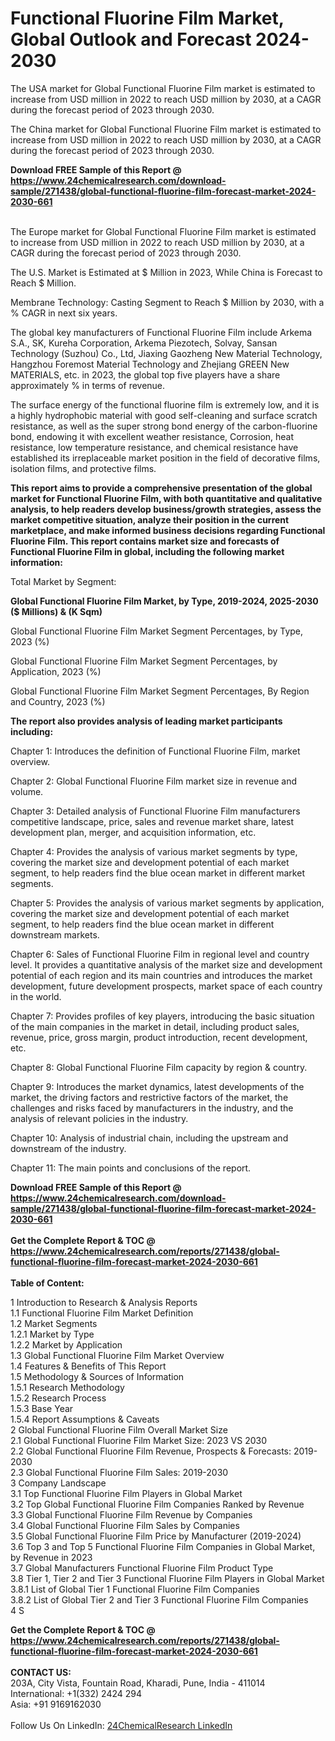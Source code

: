 <h1>Functional Fluorine Film Market, Global Outlook and Forecast 2024-2030</h1><p>The USA market for Global Functional Fluorine Film market is estimated to increase from USD million in 2022 to reach USD million by 2030, at a CAGR during the forecast period of 2023 through 2030.</p><p>
</p><p>The China market for Global Functional Fluorine Film market is estimated to increase from USD million in 2022 to reach USD million by 2030, at a CAGR during the forecast period of 2023 through 2030.</p><div><b>Download FREE Sample of this Report @ 
            <a href="https://www.24chemicalresearch.com/download-sample/271438/global-functional-fluorine-film-forecast-market-2024-2030-661">
            https://www.24chemicalresearch.com/download-sample/271438/global-functional-fluorine-film-forecast-market-2024-2030-661</a></b></div><br><p>
</p><p>The Europe market for Global Functional Fluorine Film market is estimated to increase from USD million in 2022 to reach USD million by 2030, at a CAGR during the forecast period of 2023 through 2030.</p><p>
The U.S. Market is Estimated at $ Million in 2023, While China is Forecast to Reach $ Million.</p><p>
Membrane Technology: Casting Segment to Reach $ Million by 2030, with a % CAGR in next six years.</p><p>
The global key manufacturers of Functional Fluorine Film include Arkema S.A., SK, Kureha Corporation, Arkema Piezotech, Solvay, Sansan Technology (Suzhou) Co., Ltd, Jiaxing Gaozheng New Material Technology, Hangzhou Foremost Material Technology and Zhejiang GREEN New MATERIALS, etc. in 2023, the global top five players have a share approximately % in terms of revenue.</p><p>
The surface energy of the functional fluorine film is extremely low, and it is a highly hydrophobic material with good self-cleaning and surface scratch resistance, as well as the super strong bond energy of the carbon-fluorine bond, endowing it with excellent weather resistance, Corrosion, heat resistance, low temperature resistance, and chemical resistance have established its irreplaceable market position in the field of decorative films, isolation films, and protective films.</p><p>
<strong>This report aims to provide a comprehensive presentation of the global market for Functional Fluorine Film, with both quantitative and qualitative analysis, to help readers develop business/growth strategies, assess the market competitive situation, analyze their position in the current marketplace, and make informed business decisions regarding Functional Fluorine Film. This report contains market size and forecasts of Functional Fluorine Film in global, including the following market information:</strong></p><p>
</p><p>
Total Market by Segment:</p><p>
<strong>Global Functional Fluorine Film Market, by Type, 2019-2024, 2025-2030 ($ Millions) &amp; (K Sqm)</strong></p><p>
Global Functional Fluorine Film Market Segment Percentages, by Type, 2023 (%)</p><p>
</p><p>
Global Functional Fluorine Film Market Segment Percentages, by Application, 2023 (%)</p><p>
</p><p>
Global Functional Fluorine Film Market Segment Percentages, By Region and Country, 2023 (%)</p><p>
</p><p>
<strong>The report also provides analysis of leading market participants including:</strong></p><p>
</p><p>
</p><p>
Chapter 1: Introduces the definition of Functional Fluorine Film, market overview.</p><p>
Chapter 2: Global Functional Fluorine Film market size in revenue and volume.</p><p>
Chapter 3: Detailed analysis of Functional Fluorine Film manufacturers competitive landscape, price, sales and revenue market share, latest development plan, merger, and acquisition information, etc.</p><p>
Chapter 4: Provides the analysis of various market segments by type, covering the market size and development potential of each market segment, to help readers find the blue ocean market in different market segments.</p><p>
Chapter 5: Provides the analysis of various market segments by application, covering the market size and development potential of each market segment, to help readers find the blue ocean market in different downstream markets.</p><p>
Chapter 6: Sales of Functional Fluorine Film in regional level and country level. It provides a quantitative analysis of the market size and development potential of each region and its main countries and introduces the market development, future development prospects, market space of each country in the world.</p><p>
Chapter 7: Provides profiles of key players, introducing the basic situation of the main companies in the market in detail, including product sales, revenue, price, gross margin, product introduction, recent development, etc.</p><p>
Chapter 8: Global Functional Fluorine Film capacity by region &amp; country.</p><p>
Chapter 9: Introduces the market dynamics, latest developments of the market, the driving factors and restrictive factors of the market, the challenges and risks faced by manufacturers in the industry, and the analysis of relevant policies in the industry.</p><p>
Chapter 10: Analysis of industrial chain, including the upstream and downstream of the industry.</p><p>
Chapter 11: The main points and conclusions of the report.</p><div><b>Download FREE Sample of this Report @ 
            <a href="https://www.24chemicalresearch.com/download-sample/271438/global-functional-fluorine-film-forecast-market-2024-2030-661">
            https://www.24chemicalresearch.com/download-sample/271438/global-functional-fluorine-film-forecast-market-2024-2030-661</a></b></div><br><div><b>Get the Complete Report & TOC @ 
            <a href="https://www.24chemicalresearch.com/reports/271438/global-functional-fluorine-film-forecast-market-2024-2030-661">
            https://www.24chemicalresearch.com/reports/271438/global-functional-fluorine-film-forecast-market-2024-2030-661</a></b></div><br>
            <b>Table of Content:</b><p>1 Introduction to Research & Analysis Reports<br />
    1.1 Functional Fluorine Film Market Definition<br />
    1.2 Market Segments<br />
        1.2.1 Market by Type<br />
        1.2.2 Market by Application<br />
    1.3 Global Functional Fluorine Film Market Overview<br />
    1.4 Features & Benefits of This Report<br />
    1.5 Methodology & Sources of Information<br />
        1.5.1 Research Methodology<br />
        1.5.2 Research Process<br />
        1.5.3 Base Year<br />
        1.5.4 Report Assumptions & Caveats<br />
2 Global Functional Fluorine Film Overall Market Size<br />
    2.1 Global Functional Fluorine Film Market Size: 2023 VS 2030<br />
    2.2 Global Functional Fluorine Film Revenue, Prospects & Forecasts: 2019-2030<br />
    2.3 Global Functional Fluorine Film Sales: 2019-2030<br />
3 Company Landscape<br />
    3.1 Top Functional Fluorine Film Players in Global Market<br />
    3.2 Top Global Functional Fluorine Film Companies Ranked by Revenue<br />
    3.3 Global Functional Fluorine Film Revenue by Companies<br />
    3.4 Global Functional Fluorine Film Sales by Companies<br />
    3.5 Global Functional Fluorine Film Price by Manufacturer (2019-2024)<br />
    3.6 Top 3 and Top 5 Functional Fluorine Film Companies in Global Market, by Revenue in 2023<br />
    3.7 Global Manufacturers Functional Fluorine Film Product Type<br />
    3.8 Tier 1, Tier 2 and Tier 3 Functional Fluorine Film Players in Global Market<br />
        3.8.1 List of Global Tier 1 Functional Fluorine Film Companies<br />
        3.8.2 List of Global Tier 2 and Tier 3 Functional Fluorine Film Companies<br />
4 S</p><div><b>Get the Complete Report & TOC @ 
            <a href="https://www.24chemicalresearch.com/reports/271438/global-functional-fluorine-film-forecast-market-2024-2030-661">
            https://www.24chemicalresearch.com/reports/271438/global-functional-fluorine-film-forecast-market-2024-2030-661</a></b></div><br><b>CONTACT US:</b><br>
            203A, City Vista, Fountain Road, Kharadi, Pune, India - 411014<br>
            International: +1(332) 2424 294<br>
            Asia: +91 9169162030 <br><br>
            Follow Us On LinkedIn: <a href="https://www.linkedin.com/company/24chemicalresearch/">24ChemicalResearch LinkedIn</a>